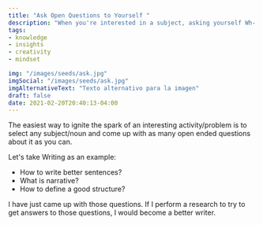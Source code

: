 ```yaml
---
title: "Ask Open Questions to Yourself "
description: "When you're interested in a subject, asking yourself Wh- questions about it sparks your imagination"
tags:
- knowledge
- insights
- creativity
- mindset

img: "/images/seeds/ask.jpg"
imgSocial: "/images/seeds/ask.jpg"
imgAlternativeText: "Texto alternativo para la imagen"
draft: false
date: 2021-02-20T20:40:13-04:00
---
```

The easiest way to ignite the spark of an interesting activity/problem is to select any subject/noun and come up with as many open ended questions about it as you can.

Let's take Writing as an example:

- How to write better sentences?
- What is narrative?
- How to define a good structure?

I have just came up with those questions. If I perform a research to try to get answers to those questions, I would become a better writer.